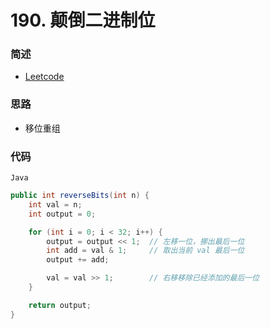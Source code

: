 # 190. 颠倒二进制位

### 简述

- [Leetcode](https://leetcode-cn.com/problems/reverse-bits/)

### 思路

- 移位重组

### 代码

`Java` 

```java
public int reverseBits(int n) {
    int val = n;
    int output = 0;

    for (int i = 0; i < 32; i++) {
        output = output << 1;  // 左移一位，挪出最后一位
        int add = val & 1;     // 取出当前 val 最后一位
        output += add;

        val = val >> 1;        // 右移移除已经添加的最后一位
    }

    return output;
}
```